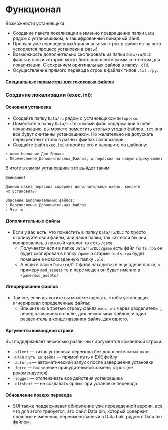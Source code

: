 # Функционал

Возможности установщика:

* Создание пакета локализации а именно превращение папки `Data` рядом с установщиком, в зашифрованный бинарный файл.
* Пропуск уже переведенных/оригинальных строк в файле из-за чего ускоряется процесс установки в разы!
* Возможность дополнительно скопировать из папки `Data/ru/DLC` файлы и папки которые могут быть дополнительным контентом для локализации. С сохранием оригинальных файлов в папку `.old`.
* Осуществление прямого перевода строк в файлах типов `.txt` `.rpy`.  

#### [Специальные параметры для текстовых файлов](https://github.com/DenisSolicen/SolicenUniversalInstaller/blob/main/SpecialParameters.md)

### Создание локализации (exec.ini):
#### Основная установка
* Создайте папку `Data/ru` рядом с установщиком `Setup.exe`.
* Поместите в папку `Data/ru` текстовый файл содержащий в себе локализацию, 
вы можете поместить столько угодно файлов `.txt` они все будут считанны установщиком. 
Но желательно не допускать перекрестных строк в разных файлах локализации.
* Создайте файл `exec.ini` откройте его и напишите по шаблону:
```bash     
: ваше_Название_Для_Ярлыка
: Перечесление_Дополнительных_Файлов, а перескок на новую строку может быть сделан так:  *:Что-то
```
В итоге в самом установщике это выйдет таким:
```bash     
Внимание!

Данный пакет перевода содержит дополнительные файлы, желаете 
их установить?

Описание дополнительных файлов:
: Перечисление_Дополнительных_Файлов
: Что-то
```

#### Дополнительные файлы
* Если у вас есть, что поместить в папку `Data/ru/DLC` то просто скопируйте свои файлы, 
или даже папки, так как если бы они копировались в нужный каталог то есть `/game`.
  * Получается если в папке `Data/ru/DLC/game` есть файл `fonts.rpa` он будет скопирован в папку `/game`
  а старый `fonts.rpa` будет помещен в новосозданную папку `.old`.
  * А если в папке `Data/ru/DLC` файл находится в еще одной папке, к примеру `mod_assets`
  то и перемещен он будет именно в `/game/mod_assets/`.

#### Игнорирование файлов 
* Так-же, если вы хотите вы можете сделать, чтобы установщик игнорировал определенные файлы:
  * Впишите их в третью строку файла `exec.ini` через разделитель `|`, перед названием и после, для нескольких файлов, и один разделитель в конце названия файла, для одного.

#### Аргументы командной строки
SUI поддерживает несколько различных аргументов командной строки:
* `-silent` — тихая установка перевода без дополнительных окон
* `-PATH:Путь до файла` — прямой путь к EXE файлу
* `-autorun` — автоматический запуск после завершения установки
* `-force` — включение принудительной замены строк (не рекомендуется)
* `-logger` — отслеживать все действия установщика 
* `-offshort` — не создавать ярлык при установке перевода

#### Обновление поверх перевода
* SUI также поддерживает обновление уже переведенной версии, всё что для этого требуется, это файл Data.bin, который содержит прошлые изменения, переименованный в Data.bak, рядом с Data.bin файлом.


